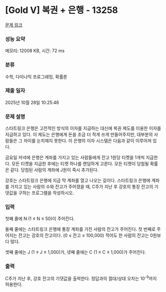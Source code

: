 # [Gold V] 복권 + 은행 - 13258 

[문제 링크](https://www.acmicpc.net/problem/13258) 

### 성능 요약

메모리: 12008 KB, 시간: 72 ms

### 분류

수학, 다이나믹 프로그래밍, 확률론

### 제출 일자

2025년 10월 28일 10:25:46

### 문제 설명

<p>스타트링크 은행은 고전적인 방식의 이자를 지급하는 대신에 복권 제도를 이용한 이자를 지급하고 있다. 이 제도는 은행에게 돈을 조금 더 적게 쓰게 만들어주지만, 대부분의 사람들은 그 차이를 눈치채지 못한다. 이 은행의 이자 시스템은 다음과 같이 이루어져 있다.</p>

<p>금요일 저녁에 은행은 계좌를 가지고 있는 사람들에게 잔고 1원당 티켓을 1개씩 지급한다. 모든 티켓을 지급한 후에는 티켓 하나를 랜덤하게 고른다. 모든 티켓이 당첨될 확률은 같다. 당첨된 사람의 계좌에 J원이 즉시 추가된다.</p>

<p>강호는 스타트링크 은행에 지금 막 계좌를 열고 나오는 길이다. 스타트링크 은행에 계좌를 가지고 있는 사람의 수와 잔고가 주어졌을 때, C주가 지난 후 강호의 통장 잔고의 기댓값을 구하는 프로그램을 작성하시오.</p>

### 입력 

 <p>첫째 줄에 N (1 ≤ N ≤ 50)이 주어진다. </p>

<p>둘째 줄에는 스타트링크 은행에 통장 계좌를 가진 사람의 잔고가 주어진다. 첫 번째로 주어지는 잔고는 강호의 잔고이다. (0 ≤ 잔고 ≤ 100,000) 적어도 한 사람의 잔고는 0원보다 많다.</p>

<p>셋째 줄에는 J (1 ≤ J ≤ 1,000)가, 넷째 줄에는 C (1 ≤ C ≤ 1,000)가 주어진다.</p>

### 출력 

 <p>C주가 지난 후, 강호 잔고의 기댓값을 출력한다. 정답과의 절대/상대 오차는 10<sup>-9</sup>까지 허용한다.</p>

